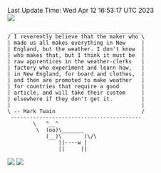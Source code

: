 Last Update Time: 
Wed Apr 12 16:53:17 UTC 2023
<br>![](https://img.shields.io/badge/%E5%A4%A7%E5%AE%B6-%E5%AE%89%E5%AE%89-green)<br>
```
 _________________________________________
/ I reverently believe that the maker who \
| made us all makes everything in New     |
| England, but the weather. I don't know  |
| who makes that, but I think it must be  |
| raw apprentices in the weather-clerks   |
| factory who experiment and learn how,   |
| in New England, for board and clothes,  |
| and then are promoted to make weather   |
| for countries that require a good       |
| article, and will take their custom     |
| elsewhere if they don't get it.         |
|                                         |
\ -- Mark Twain                           /
 -----------------------------------------
        \   ^__^
         \  (oo)\_______
            (__)\       )\/\
                ||----w |
                ||     ||
```
![](https://github-readme-stats.vercel.app/api?username=chenlitw)
![](https://github-readme-stats.vercel.app/api/top-langs/?username=chenlitw)
